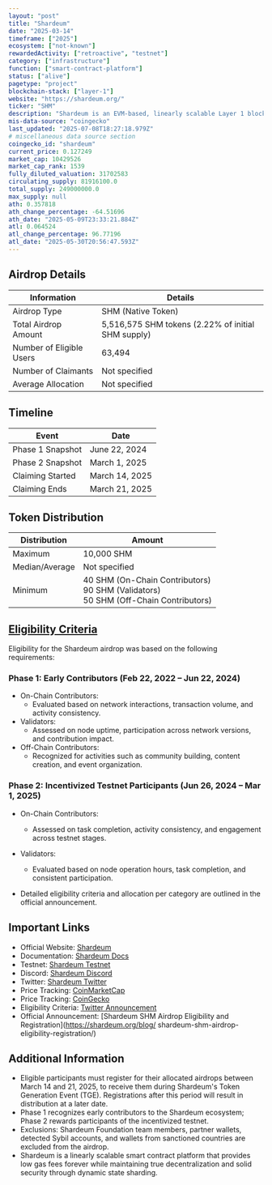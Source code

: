```yaml
---
layout: "post"
title: "Shardeum"
date: "2025-03-14"
timeframe: ["2025"]
ecosystem: ["not-known"]
rewardedActivity: ["retroactive", "testnet"]
category: ["infrastructure"]
function: ["smart-contract-platform"]
status: ["alive"]
pagetype: "project"
blockchain-stack: ["layer-1"]
website: "https://shardeum.org/"
ticker: "SHM"
description: "Shardeum is an EVM-based, linearly scalable Layer 1 blockchain platform that offers low gas fees while maintaining decentralization and security."
mis-data-source: "coingecko"
last_updated: "2025-07-08T18:27:18.979Z"
# miscellaneous data source section
coingecko_id: "shardeum"
current_price: 0.127249
market_cap: 10429526
market_cap_rank: 1539
fully_diluted_valuation: 31702583
circulating_supply: 81916100.0
total_supply: 249000000.0
max_supply: null
ath: 0.357818
ath_change_percentage: -64.51696
ath_date: "2025-05-09T23:33:21.884Z"
atl: 0.064524
atl_change_percentage: 96.77196
atl_date: "2025-05-30T20:56:47.593Z"
---
```


## Airdrop Details

| Information              | Details                                                             |
| ------------------------ | ------------------------------------------------------------------- |
| Airdrop Type             | SHM (Native Token)                                                  |
| Total Airdrop Amount     | 5,516,575 SHM tokens (2.22% of initial SHM supply)                  |
| Number of Eligible Users | 63,494                                                              |
| Number of Claimants      | Not specified                                                       |
| Average Allocation       | Not specified                                                       |

## Timeline

| Event               | Date               |
| ------------------- | ------------------ |
| Phase 1 Snapshot    | June 22, 2024      |
| Phase 2 Snapshot    | March 1, 2025      |
| Claiming Started    | March 14, 2025     |
| Claiming Ends       | March 21, 2025     |

## Token Distribution

| Distribution   | Amount                                                                                               |
| -------------- | ---------------------------------------------------------------------------------------------------- |
| Maximum        | 10,000 SHM                                                                                           |
| Median/Average | Not specified                                                                                        |
| Minimum        | 40 SHM (On-Chain Contributors)<br>90 SHM (Validators)<br>50 SHM (Off-Chain Contributors)             |

## [Eligibility Criteria](https://shardeum.org/blog/shardeum-shm-airdrop-eligibility-registration/)

Eligibility for the Shardeum airdrop was based on the following requirements:

### Phase 1: Early Contributors (Feb 22, 2022 – Jun 22, 2024)
- On-Chain Contributors:
  - Evaluated based on network interactions, transaction volume, and activity consistency.
- Validators:
  - Assessed on node uptime, participation across network versions, and contribution impact.
- Off-Chain Contributors:
  - Recognized for activities such as community building, content creation, and event organization.

### Phase 2: Incentivized Testnet Participants (Jun 26, 2024 – Mar 1, 2025)
- On-Chain Contributors:
  - Assessed on task completion, activity consistency, and engagement across testnet stages.
- Validators:
  - Evaluated based on node operation hours, task completion, and consistent participation.

- Detailed eligibility criteria and allocation per category are outlined in the official announcement.

## Important Links

- Official Website: [Shardeum](https://shardeum.org)
- Documentation: [Shardeum Docs](https://docs.shardeum.org)
- Testnet: [Shardeum Testnet](https://testnet.shardeum.org)
- Discord: [Shardeum Discord](https://discord.gg/shardeum)
- Twitter: [Shardeum Twitter](https://twitter.com/shardeum)
- Price Tracking: [CoinMarketCap](https://coinmarketcap.com/currencies/shardeum)
- Price Tracking: [CoinGecko](https://www.coingecko.com/en/coins/shardeum)
- Eligibility Criteria: [Twitter Announcement](https://x.com/shardeum/status/1900494642342428756)
- Official Announcement: [Shardeum SHM Airdrop Eligibility and Registration](https://shardeum.org/blog/
shardeum-shm-airdrop-eligibility-registration/)
## Additional Information

- Eligible participants must register for their allocated airdrops between March 14 and 21, 2025, to receive them during Shardeum's Token Generation Event (TGE). Registrations after this period will result in distribution at a later date.
- Phase 1 recognizes early contributors to the Shardeum ecosystem; Phase 2 rewards participants of the incentivized testnet.
- Exclusions: Shardeum Foundation team members, partner wallets, detected Sybil accounts, and wallets from sanctioned countries are excluded from the airdrop.
- Shardeum is a linearly scalable smart contract platform that provides low gas fees forever while maintaining true decentralization and solid security through dynamic state sharding.
